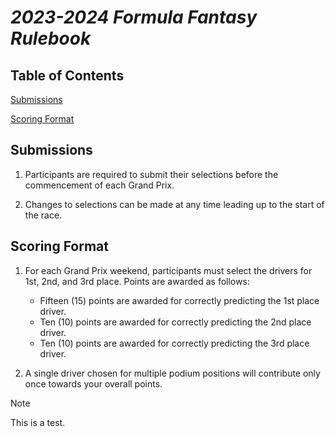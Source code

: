 
#  _2023-2024 Formula Fantasy Rulebook_

  
## Table of Contents

[Submissions](#submissions)

[Scoring Format](#scoring-format)


## Submissions

1) Participants are required to submit their selections before the commencement of each Grand Prix.<br>

2) Changes to selections can be made at any time leading up to the start of the race.

  
## Scoring Format

1) For each Grand Prix weekend, participants must select the drivers for 1st, 2nd, and 3rd place. Points are awarded as follows:
	- Fifteen (15) points are awarded for correctly predicting the 1st place driver.
	- Ten (10) points are awarded for correctly predicting the 2nd place driver.
	- Ten (10) points are awarded for correctly predicting the 3rd place driver.

2) A single driver chosen for multiple podium positions will contribute only once towards your overall points.

> [!Note]
> This is a test.
